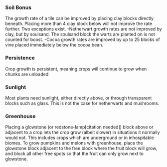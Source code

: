 ### Soil Bonus

The growth rate of a tile can be improved by placing clay blocks directly beneath. 
Placing more than 4 clay block below will not improve the rate further. Two 
exceptions exist.
    -Netherwart growth rates are not improved by clay, but by soulsand. The soulsand 
    block the warts are planted on is not counted for boost.
    -Cocoa growth rates are improved by up to 25 blocks of vine placed immediately below 
    the cocoa bean.
    
### Persistence

Crop growth is persistent, meaning crops will continue to grow when chunks are unloaded

### Sunlight

Most plants need sunlight, either directly above, or through transparent blocks such as
glass. This is not the case for netherwarts and mushrooms.

### Greenhouse

Placing a glowstone (or redstone-lamp[citation needed]) block above or adjacent to a crop 
lets the crop grow (albeit slower) in situations it normally would not. This includes crops 
which are underground or in inhospitable biomes. To grow pumpkins and melons with 
greenhouse, place the glowstone block adjacent to the free block where the fruit block 
will grow, and block all other free spots so that the fruit can only grow next to glowstone. 
